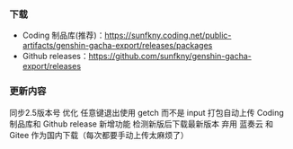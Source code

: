 ### 下载
 - Coding 制品库(推荐)：https://sunfkny.coding.net/public-artifacts/genshin-gacha-export/releases/packages
 - Github releases：https://github.com/sunfkny/genshin-gacha-export/releases

### 更新内容
同步2.5版本号
优化 任意键退出使用 getch 而不是 input
打包自动上传 Coding 制品库和 Github release
新增功能 检测新版后下载最新版本
弃用 蓝奏云 和 Gitee 作为国内下载（每次都要手动上传太麻烦了）